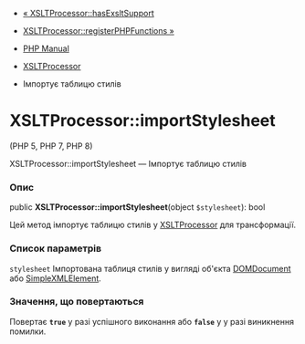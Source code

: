 - [«
XSLTProcessor::hasExsltSupport](xsltprocessor.hasexsltsupport.md)
- [XSLTProcessor::registerPHPFunctions
»](xsltprocessor.registerphpfunctions.md)

- [PHP Manual](index.md)
- [XSLTProcessor](class.xsltprocessor.md)
- Імпортує таблицю стилів

# XSLTProcessor::importStylesheet

(PHP 5, PHP 7, PHP 8)

XSLTProcessor::importStylesheet — Імпортує таблицю стилів

### Опис

public **XSLTProcessor::importStylesheet**(object `$stylesheet`): bool

Цей метод імпортує таблицю стилів у
[XSLTProcessor](class.xsltprocessor.md) для трансформації.

### Список параметрів

`stylesheet`
Імпортована таблиця стилів у вигляді об'єкта
[DOMDocument](class.domdocument.md) або
[SimpleXMLElement](class.simplexmlelement.md).

### Значення, що повертаються

Повертає **`true`** у разі успішного виконання або **`false`** у
у разі виникнення помилки.
